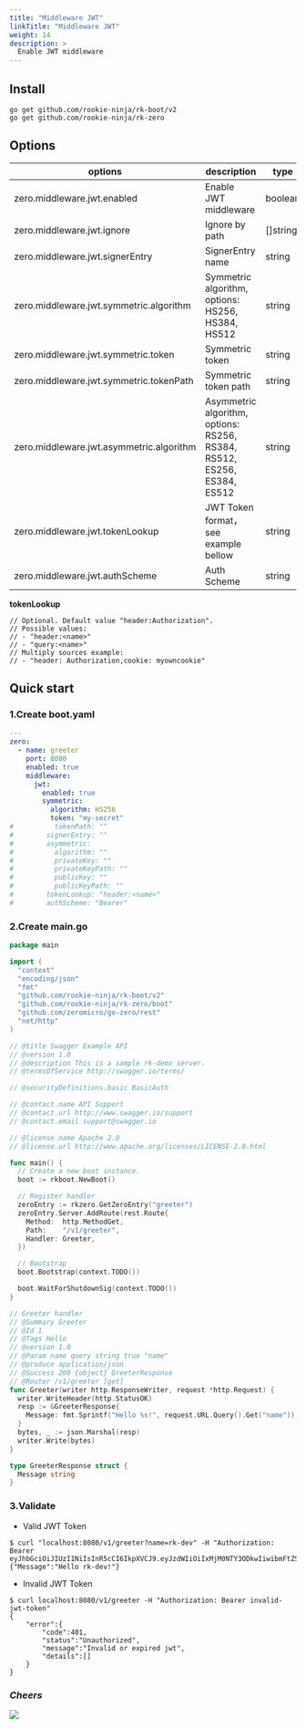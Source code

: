 ```yaml
---
title: "Middleware JWT"
linkTitle: "Middleware JWT"
weight: 14
description: >
  Enable JWT middleware
---
```


## Install
```shell script
go get github.com/rookie-ninja/rk-boot/v2
go get github.com/rookie-ninja/rk-zero
```

## Options
| options                                  | description                                                             | type     | default                |
|------------------------------------------|-------------------------------------------------------------------------|----------|------------------------|
| zero.middleware.jwt.enabled              | Enable JWT middleware                                                   | boolean  | false                  |
| zero.middleware.jwt.ignore               | Ignore by path                                                          | []string | []                     |
| zero.middleware.jwt.signerEntry          | SignerEntry name                                                        | string   | ""                     |
| zero.middleware.jwt.symmetric.algorithm  | Symmetric algorithm, options: HS256, HS384, HS512                       | string   | ""                     |
| zero.middleware.jwt.symmetric.token      | Symmetric token                                                         | string   | ""                     |
| zero.middleware.jwt.symmetric.tokenPath  | Symmetric token path                                                    | string   | ""                     |
| zero.middleware.jwt.asymmetric.algorithm | Asymmetric algorithm, options: RS256, RS384, RS512, ES256, ES384, ES512 | string   | ""                     |
| zero.middleware.jwt.tokenLookup          | JWT Token format，see example bellow                                     | string   | "header:Authorization" |
| zero.middleware.jwt.authScheme           | Auth Scheme                                                             | string   | Bearer                 |

**tokenLookup**

```
// Optional. Default value "header:Authorization".
// Possible values:
// - "header:<name>"
// - "query:<name>"
// Multiply sources example:
// - "header: Authorization,cookie: myowncookie"
```

## Quick start
### 1.Create boot.yaml
```yaml
---
zero:
  - name: greeter
    port: 8080
    enabled: true
    middleware:
      jwt:
        enabled: true
        symmetric:
          algorithm: HS256
          token: "my-secret"
#          tokenPath: ""
#        signerEntry: ""
#        asymmetric:
#          algorithm: ""
#          privateKey: ""
#          privateKeyPath: ""
#          publicKey: ""
#          publicKeyPath: ""
#        tokenLookup: "header:<name>"
#        authScheme: "Bearer"
```

### 2.Create main.go
```go
package main

import (
  "context"
  "encoding/json"
  "fmt"
  "github.com/rookie-ninja/rk-boot/v2"
  "github.com/rookie-ninja/rk-zero/boot"
  "github.com/zeromicro/go-zero/rest"
  "net/http"
)

// @title Swagger Example API
// @version 1.0
// @description This is a sample rk-demo server.
// @termsOfService http://swagger.io/terms/

// @securityDefinitions.basic BasicAuth

// @contact.name API Support
// @contact.url http://www.swagger.io/support
// @contact.email support@swagger.io

// @license.name Apache 2.0
// @license.url http://www.apache.org/licenses/LICENSE-2.0.html

func main() {
  // Create a new boot instance.
  boot := rkboot.NewBoot()

  // Register handler
  zeroEntry := rkzero.GetZeroEntry("greeter")
  zeroEntry.Server.AddRoute(rest.Route{
    Method:  http.MethodGet,
    Path:    "/v1/greeter",
    Handler: Greeter,
  })

  // Bootstrap
  boot.Bootstrap(context.TODO())

  boot.WaitForShutdownSig(context.TODO())
}

// Greeter handler
// @Summary Greeter
// @Id 1
// @Tags Hello
// @version 1.0
// @Param name query string true "name"
// @produce application/json
// @Success 200 {object} GreeterResponse
// @Router /v1/greeter [get]
func Greeter(writer http.ResponseWriter, request *http.Request) {
  writer.WriteHeader(http.StatusOK)
  resp := &GreeterResponse{
    Message: fmt.Sprintf("Hello %s!", request.URL.Query().Get("name")),
  }
  bytes, _ := json.Marshal(resp)
  writer.Write(bytes)
}

type GreeterResponse struct {
  Message string
}
```

### 3.Validate
- Valid JWT Token

```shell script
$ curl "localhost:8080/v1/greeter?name=rk-dev" -H "Authorization: Bearer eyJhbGciOiJIUzI1NiIsInR5cCI6IkpXVCJ9.eyJzdWIiOiIxMjM0NTY3ODkwIiwibmFtZSI6IkpvaG4gRG9lIiwiaWF0IjoxNTE2MjM5MDIyfQ.EpM5XBzTJZ4J8AfoJEcJrjth8pfH28LWdjLo90sYb9g"
{"Message":"Hello rk-dev!"}
```

- Invalid JWT Token
```shell script
$ curl localhost:8080/v1/greeter -H "Authorization: Bearer invalid-jwt-token"
{
    "error":{
        "code":401,
        "status":"Unauthorized",
        "message":"Invalid or expired jwt",
        "details":[]
    }
}
```

### _**Cheers**_
![](/rk-boot/user-guide/cheers.png)